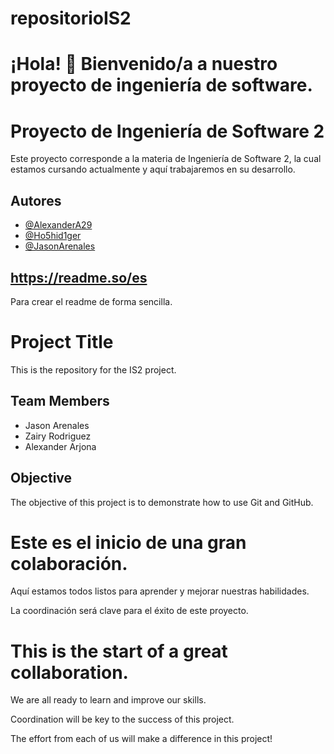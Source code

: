 # repositorioIS2

# ¡Hola! 👋 Bienvenido/a a nuestro proyecto de ingeniería de software.


# Proyecto de Ingeniería de Software 2

Este proyecto corresponde a la materia de Ingeniería de Software 2, la cual estamos cursando actualmente y aquí trabajaremos en su desarrollo.


## Autores

- [@AlexanderA29](https://www.github.com/AlexanderA29)
- [@Ho5hid1ger](https://www.github.com/Ho5hid1ger)
- [@JasonArenales](https://www.github.com/JasonArenales)


## https://readme.so/es
Para crear el readme de forma sencilla.


# Project Title

This is the repository for the IS2 project.

## Team Members

- Jason Arenales
- Zairy Rodriguez 
- Alexander Arjona
  
## Objective

The objective of this project is to demonstrate how to use Git and GitHub.

# Este es el inicio de una gran colaboración.

Aquí estamos todos listos para aprender y mejorar nuestras habilidades.

La coordinación será clave para el éxito de este proyecto.

# This is the start of a great collaboration.

We are all ready to learn and improve our skills.

Coordination will be key to the success of this project.

The effort from each of us will make a difference in this project!
